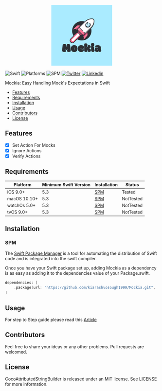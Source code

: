 
<p align="center">
  <img src="https://github.com/kiarashvosough1999/Mockia/blob/master/resources/Mockia.png">
</p>

![Swift](https://img.shields.io/badge/Swift-5.1_5.2_5.3_5.4_5.5_5.6-Orange?style=flat-square)
![Platforms](https://img.shields.io/badge/Platforms-macOS_iOS_tvOS_watchOS-Green?style=flat-square)
![SPM](https://img.shields.io/badge/Swift_Package_Manager-compatible-orange?style=flat-square)
[![Twitter](https://img.shields.io/badge/Twitter-@Vosough_k-blue.svg?style=flat-square)](https://twitter.com/vosough_k)
[![Linkedin](https://img.shields.io/badge/Linkedin-KiarashVosough-blue.svg?style=flat-square)](https://www.linkedin.com/in/kiarashvosough/)

Mockia: Easy Handling Mock's Expectations in Swift

- [Features](#features)
- [Requirements](#requirements)
- [Installation](#installation)
- [Usage](#Usage)
- [Contributors](#Contributors)
- [License](#license)

## Features

- [x] Set Action For Mocks
- [x] Ignore Actions
- [x] Verify Actions

## Requirements

| Platform | Minimum Swift Version | Installation | Status |
| --- | --- | --- | --- |
| iOS 9.0+ | 5.3 | [SPM](#cocoapods) | Tested |
| macOS 10.10+ | 5.3 | [SPM](#cocoapods) | NotTested |
| watchOs 5.0+ | 5.3 | [SPM](#cocoapods) | NotTested |
| tvOS 9.0+ | 5.3 | [SPM](#cocoapods) | NotTested |

## Installation

### SPM

The [Swift Package Manager](https://www.swift.org/package-manager) is a tool for automating the distribution of Swift code and is integrated into the swift compiler.

Once you have your Swift package set up, adding Mockia as a dependency is as easy as adding it to the dependencies value of your Package.swift.

```swift
dependencies: [
    .package(url: "https://github.com/kiarashvosough1999/Mockia.git", .upToNextMajor(from: "0.0.1"))
]
```

## Usage

For step to Step guide please read this [Article](https://medium.com/@vosough.k/mocking-in-swift-a623b41487e0)

## Contributors

Feel free to share your ideas or any other problems. Pull requests are welcomed.

## License

CocoAttributedStringBuilder is released under an MIT license. See [LICENSE](https://github.com/kiarashvosough1999/Mockia/blob/master/LICENSE) for more information.
